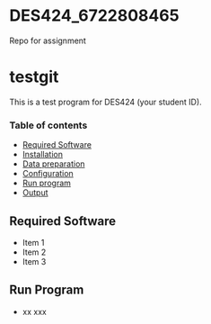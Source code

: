 # DES424_6722808465
Repo for assignment

# testgit

This is a test program for DES424 (your student ID).

### Table of contents

* [Required Software](#required-software)
* [Installation](#installation)
* [Data preparation](#data-preparation)
* [Configuration](#configuration)
* [Run program](#run-program)
* [Output](#output)

## Required Software

* Item 1
* Item 2
* Item 3

## Run Program

* xx xxx
